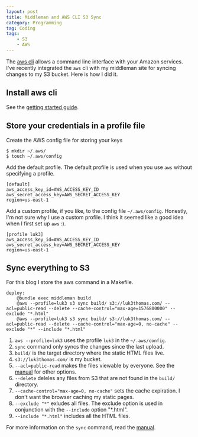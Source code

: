 ```yaml
---
layout: post
title: Middleman and AWS CLI S3 Sync
category: Programming
tag: Coding
tags:
    - S3
    - AWS
---
```


The [aws cli](http://aws.amazon.com/cli/) allows a command line interface with your Amazon services.
I've recently integrated the `aws` cli with my middleman site for syncing changes to my S3 bucket. Here is how I did it.

## Install aws cli

See the [getting started guide](http://docs.aws.amazon.com/cli/latest/userguide/cli-chap-getting-set-up.html).

## Store your credentials in a profile file

Create the AWS config file for storing your keys
    
    $ mkdir ~/.aws/
    $ touch ~/.aws/config

Add the default profile. The default profile is used when you use `aws` without specifying a profile.

    [default]
    aws_access_key_id=AWS_ACCESS_KEY_ID
    aws_secret_access_key=AWS_SECRET_ACCESS_KEY
    region=us-east-1

Add a custom profile, if you like, to the config file `~/.aws/config`.
Honestly, I'm not sure why I use a custom profile.
I think it seemed like a good idea when I first set up `aws` :).

    [profile luk3]
    aws_access_key_id=AWS_ACCESS_KEY_ID
    aws_secret_access_key=AWS_SECRET_ACCESS_KEY
    region=us-east-1

## Sync everything to S3

For this blog I store the aws command in a Makefile. 

    deploy:
        @bundle exec middleman build
        @aws --profile=luk3 s3 sync build/ s3://luk3thomas.com/ --acl=public-read --delete --cache-control="max-age=1576800000" --exclude "*.html"
        @aws --profile=luk3 s3 sync build/ s3://luk3thomas.com/ --acl=public-read --delete --cache-control="max-age=0, no-cache" --exclude "*" --include "*.html"

1. `aws --profile=luk3` uses the profile `luk3` in the `~/.aws/config`.
1. `sync` command only syncs the changes since the last upload.
1. `build/` is the target directory where the static HTML files live.
1. `s3://luk3thomas.com/` is my bucket.
1. `--acl=public-read` makes the files viewable by everyone. See the [manual](http://docs.aws.amazon.com/cli/latest/reference/s3/sync.html) for other options.
1. `--delete` deleles any files from S3 that are not found in the `build/` directory.
1. `--cache-control="max-age=0, no-cache"` sets the cache expiration. I don't want the browser caching my static pages.
1. `--exclude "*"` exludes all files. The exclude option is used in conjunction with the `--include` option "*.html".
1. `--include "*.html"` includes all the HTML files.

For more information on the `sync` command, read the [manual](http://docs.aws.amazon.com/cli/latest/reference/s3/sync.html).
